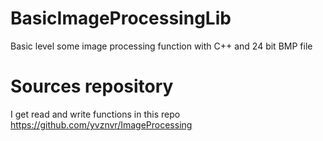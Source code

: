 # BasicImageProcessingLib
Basic level some image processing function with C++ and 24 bit BMP file

# Sources repository

I get read and write functions in this repo https://github.com/yvznvr/ImageProcessing
